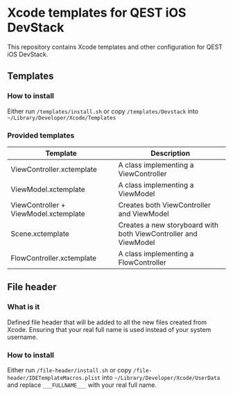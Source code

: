# Xcode templates for QEST iOS DevStack
This repository contains Xcode templates and other configuration for QEST iOS DevStack.

## Templates

### How to install
Either run `/templates/install.sh` or copy `/templates/Devstack` into `~/Library/Developer/Xcode/Templates`

### Provided templates
| Template                              | Description                                                     |
|---------------------------------------|-----------------------------------------------------------------|
| ViewController.xctemplate             | A class implementing a ViewController                           |
| ViewModel.xctemplate                  | A class implementing a ViewModel                                |
| ViewController + ViewModel.xctemplate | Creates both ViewController and ViewModel                       |
| Scene.xctemplate                      | Creates a new storyboard with both ViewController and ViewModel |
| FlowController.xctemplate             | A class implementing a FlowController                           |

## File header

### What is it
Defined file header that will be added to all the new files created from Xcode. Ensuring that your real full name is used instead of your system username.

### How to install
Either run `/file-header/install.sh` or copy `/file-header/IDETemplateMacros.plist` into `~/Library/Developer/Xcode/UserData` and replace `___FULLNAME___` with your real full name.
